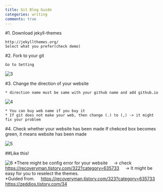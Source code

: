 ```yaml
---
title: Git Blog Guide
categories: writing
comments: true
---
```


#1. Download jekyll-themes
```
http://jekyllthemes.org/
Select what you prefer(check demo)
```

#2. Fork to your git
```
Go to Setting
```

![3](https://user-images.githubusercontent.com/59559270/112564772-32a90480-8e1f-11eb-9fc1-a4e034b104cd.png)

#3. Change the direction of your website

```
* direction name must be same with your github name and add github.io
```
![4](https://user-images.githubusercontent.com/59559270/112456325-026d5180-8d9e-11eb-9a39-4854d3bb4ebf.png)
```
* You can buy web name if you buy it
* If git does not make your web, then change (.) to (,) -> it might fix your problem
```

#4. Check whether your website has been made
	If chekced box becomes green, it means website has been made
    
![5](https://user-images.githubusercontent.com/59559270/112456449-20d34d00-8d9e-11eb-822d-d9b2a980f2c4.png)

##Like this!

![6](https://user-images.githubusercontent.com/59559270/112456999-a656fd00-8d9e-11eb-8b73-6abb13b0ee98.PNG)
<bs>
*There might be config error for your website <bs>
&nbsp;&nbsp;&nbsp;	-> check https://recoveryman.tistory.com/322?category=635733 <bs>
&nbsp;&nbsp;&nbsp;	-> It might be easy for you to reselect the themes.
<bs>	
*Guided from.<bs>
&nbsp;&nbsp;&nbsp; https://recoveryman.tistory.com/323?category=635733<bs>
&nbsp;&nbsp;&nbsp; https://zeddios.tistory.com/34


